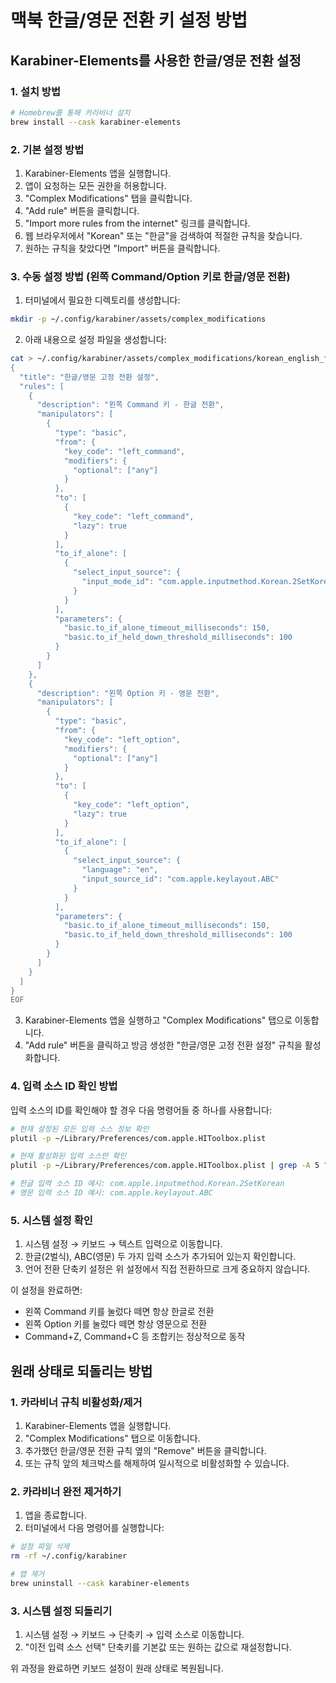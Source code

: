 # 맥북 한글/영문 전환 키 설정 방법

## Karabiner-Elements를 사용한 한글/영문 전환 설정

### 1. 설치 방법

```bash
# Homebrew를 통해 카라비너 설치
brew install --cask karabiner-elements
```

### 2. 기본 설정 방법

1. Karabiner-Elements 앱을 실행합니다.
2. 앱이 요청하는 모든 권한을 허용합니다.
3. "Complex Modifications" 탭을 클릭합니다.
4. "Add rule" 버튼을 클릭합니다.
5. "Import more rules from the internet" 링크를 클릭합니다.
6. 웹 브라우저에서 "Korean" 또는 "한글"을 검색하여 적절한 규칙을 찾습니다.
7. 원하는 규칙을 찾았다면 "Import" 버튼을 클릭합니다.

### 3. 수동 설정 방법 (왼쪽 Command/Option 키로 한글/영문 전환)

1. 터미널에서 필요한 디렉토리를 생성합니다:
```bash
mkdir -p ~/.config/karabiner/assets/complex_modifications
```

2. 아래 내용으로 설정 파일을 생성합니다:
```bash
cat > ~/.config/karabiner/assets/complex_modifications/korean_english_fixed_switch.json << 'EOF'
{
  "title": "한글/영문 고정 전환 설정",
  "rules": [
    {
      "description": "왼쪽 Command 키 - 한글 전환",
      "manipulators": [
        {
          "type": "basic",
          "from": {
            "key_code": "left_command",
            "modifiers": {
              "optional": ["any"]
            }
          },
          "to": [
            {
              "key_code": "left_command",
              "lazy": true
            }
          ],
          "to_if_alone": [
            {
              "select_input_source": {
                "input_mode_id": "com.apple.inputmethod.Korean.2SetKorean"
              }
            }
          ],
          "parameters": {
            "basic.to_if_alone_timeout_milliseconds": 150,
            "basic.to_if_held_down_threshold_milliseconds": 100
          }
        }
      ]
    },
    {
      "description": "왼쪽 Option 키 - 영문 전환",
      "manipulators": [
        {
          "type": "basic",
          "from": {
            "key_code": "left_option",
            "modifiers": {
              "optional": ["any"]
            }
          },
          "to": [
            {
              "key_code": "left_option",
              "lazy": true
            }
          ],
          "to_if_alone": [
            {
              "select_input_source": {
                "language": "en",
                "input_source_id": "com.apple.keylayout.ABC"
              }
            }
          ],
          "parameters": {
            "basic.to_if_alone_timeout_milliseconds": 150,
            "basic.to_if_held_down_threshold_milliseconds": 100
          }
        }
      ]
    }
  ]
}
EOF
```

3. Karabiner-Elements 앱을 실행하고 "Complex Modifications" 탭으로 이동합니다.
4. "Add rule" 버튼을 클릭하고 방금 생성한 "한글/영문 고정 전환 설정" 규칙을 활성화합니다.

### 4. 입력 소스 ID 확인 방법

입력 소스의 ID를 확인해야 할 경우 다음 명령어들 중 하나를 사용합니다:

```bash
# 현재 설정된 모든 입력 소스 정보 확인
plutil -p ~/Library/Preferences/com.apple.HIToolbox.plist

# 현재 활성화된 입력 소스만 확인
plutil -p ~/Library/Preferences/com.apple.HIToolbox.plist | grep -A 5 "AppleCurrentKeyboardLayoutInputSourceID"

# 한글 입력 소스 ID 예시: com.apple.inputmethod.Korean.2SetKorean
# 영문 입력 소스 ID 예시: com.apple.keylayout.ABC
```

### 5. 시스템 설정 확인

1. 시스템 설정 → 키보드 → 텍스트 입력으로 이동합니다.
2. 한글(2벌식), ABC(영문) 두 가지 입력 소스가 추가되어 있는지 확인합니다.
3. 언어 전환 단축키 설정은 위 설정에서 직접 전환하므로 크게 중요하지 않습니다.

이 설정을 완료하면:
- 왼쪽 Command 키를 눌렀다 떼면 항상 한글로 전환
- 왼쪽 Option 키를 눌렀다 떼면 항상 영문으로 전환
- Command+Z, Command+C 등 조합키는 정상적으로 동작

## 원래 상태로 되돌리는 방법

### 1. 카라비너 규칙 비활성화/제거

1. Karabiner-Elements 앱을 실행합니다.
2. "Complex Modifications" 탭으로 이동합니다.
3. 추가했던 한글/영문 전환 규칙 옆의 "Remove" 버튼을 클릭합니다.
4. 또는 규칙 앞의 체크박스를 해제하여 일시적으로 비활성화할 수 있습니다.

### 2. 카라비너 완전 제거하기

1. 앱을 종료합니다.
2. 터미널에서 다음 명령어를 실행합니다:
```bash
# 설정 파일 삭제
rm -rf ~/.config/karabiner

# 앱 제거
brew uninstall --cask karabiner-elements
```

### 3. 시스템 설정 되돌리기

1. 시스템 설정 → 키보드 → 단축키 → 입력 소스로 이동합니다.
2. "이전 입력 소스 선택" 단축키를 기본값 또는 원하는 값으로 재설정합니다.

위 과정을 완료하면 키보드 설정이 원래 상태로 복원됩니다. 